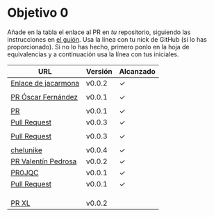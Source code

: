# Objetivo 0

Añade en la tabla el enlace al PR en *tu* repositorio, siguiendo las
instrucciones en [el guión](http://jj.github.io/IV/documentos/proyecto/0.Repositorio). Usa
la línea con tu nick de GitHub (si lo has proporcionado). Si no lo has hecho,
primero ponlo en la hoja de equivalencias y a continuación usa la línea con tus
iniciales.

| URL                                                                       | Versión | Alcanzado |
|---------------------------------------------------------------------------|---------|-----------|
| [Enlace de jacarmona](https://github.com/jacarmona364/Riskalk/pull/1)     | v0.0.2  | ✓         |
| <!-- Enlace de nachoescalona -->                                          |         |           |
| [PR Óscar Fernández](https://github.com/oscar0310/IV25-26/pull/1)         | v0.0.1  | ✓         |
| <!-- Enlace de G G J Á -->                                                |         |           |
| [PR](https://github.com/gosema/IV/pull/1)                                 | v0.0.1  | ✓         |
| [Pull Request](https://github.com/gabrielherreraloz/IV-GHL/pull/2)        | v0.0.3  | ✓         |
| <!-- Enlace de L C L -->                                                  |         |           |
| [Pull Request](https://github.com/jorgelopez-ugr/Fermater/pull/1)         | v0.0.3  | ✓         |
| <!-- Enlace de M S D L L -->                                              |         |           |
| [chelunike](https://github.com/chelunike/didactic-chainsaw/pull/1)        | v0.0.4  | ✓         |
| [PR Valentín Pedrosa](https://github.com/vpedrosa/map-analyzer/pull/1)    | v0.0.2  | ✓         |
| [PR0JQC](https://github.com/jvrqc/practIV/pull/1)                         | v0.0.1  | ✓         |
| [Pull Request](https://github.com/GabrielFranciscoSM/practicas-IV/pull/1) | v0.0.1  | ✓         |
| <!-- Enlace de S H G -->                                                  |         |           |
| <!-- Enlace de V H -->                                                    |         |           |
| <!-- Enlace de V G H -->                                                  |         |           |
| [PR XL](https://github.com/xingxingyulang/Virtual-Infrastructure/pull/1)  | v0.0.2  |          |

